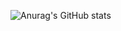 ![Anurag's GitHub stats](https://github-readme-stats.vercel.app/api?username=baobaoJK&bg_color=#5BD4CE,#FF80AB&theme=radical)
